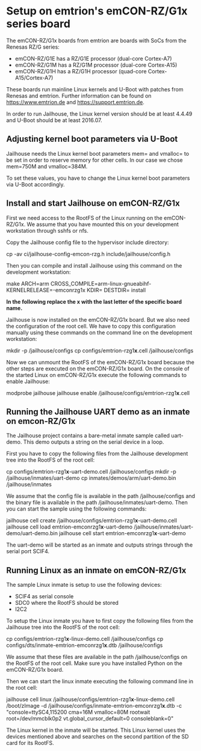 Setup on emtrion's emCON-RZ/G1x series board
============================================

The emCON-RZ/G1x boards from emtrion are boards with SoCs from the Renesas RZ/G series:

- emCON-RZ/G1E has a RZ/G1E processor (dual-core Cortex-A7)
- emCON-RZ/G1M has a RZ/G1M processor (dual-core Cortex-A15)
- emCON-RZ/G1H has a RZ/G1H processor (quad-core Cortex-A15/Cortex-A7)

These boards run mainline Linux kernels and U-Boot with patches from Renesas and emtrion.
Further information can be found on https://www.emtrion.de and https://support.emtrion.de.

In order to run Jailhouse, the Linux kernel version should be at least 4.4.49 and U-Boot
should be at least 2016.07.

Adjusting kernel boot parameters via U-Boot
-------------------------------------------
Jailhouse needs the Linux kernel boot parameters mem= and vmalloc= to be set in order to reserve memory for other cells.
In our case we chose mem=750M and vmalloc=384M.

To set these values, you have to change the Linux kernel boot parameters via U-Boot accordingly.

Install and start Jailhouse on emCON-RZ/G1x
-------------------------------------------
First we need access to the RootFS of the Linux running on the emCON-RZ/G1x. We assume that you
have mounted this on your development workstation through sshfs or nfs.

Copy the Jailhouse config file to the hypervisor include directory:

cp -av ci/jailhouse-config-emcon-rzg.h include/jailhouse/config.h

Then you can compile and install Jailhouse using this command on the development workstation:

make ARCH=arm CROSS_COMPILE=arm-linux-gnueabihf- KERNELRELEASE=<kernel version>-emconrzg1x KDIR=<path to linux kernel source code> DESTDIR=<path to the root of the rootfs> install

**In the following replace the x with the last letter of the specific board name.**

Jailhouse is now installed on the emCON-RZ/G1x board. But we also need the configuration
of the root cell. We have to copy this configuration manually using these commands on the
command line on the development workstation:

mkdir -p /jailhouse/configs
cp configs/emtrion-rzg1**x**.cell /jailhouse/configs

Now we can unmount the RootFS of the emCON-RZ/G1x board because the other steps are executed
on the emCON-RZ/G1x board. On the console of the started Linux on emCON-RZ/G1x execute the
following commands to enable Jailhouse:

modprobe jailhouse
jailhouse enable /jailhouse/configs/emtrion-rzg1**x**.cell

Running the Jailhouse UART demo as an inmate on emcon-RZ/G1x
------------------------------------------------------------
The Jailhouse project contains a bare-metal inmate sample called uart-demo. This demo outputs
a string on the serial device in a loop.

First you have to copy the following files from the Jailhouse development tree into the RootFS
of the root cell:

cp configs/emtrion-rzg1**x**-uart-demo.cell /jailhouse/configs
mkdir -p /jailhouse/inmates/uart-demo
cp inmates/demos/arm/uart-demo.bin /jailhouse/inmates

We assume that the config file is available in the path /jailhouse/configs and the binary file
is available in the path /jailhouse/inmates/uart-demo. Then you can start the sample using
the following commands:

jailhouse cell create /jailhouse/configs/emtrion-rzg1**x**-uart-demo.cell
jailhouse cell load emtrion-emconrzg1**x**-uart-demo /jailhouse/inmates/uart-demo/uart-demo.bin
jailhouse cell start emtrion-emconrzg1**x**-uart-demo

The uart-demo will be started as an inmate and outputs strings through the serial port SCIF4.

Running Linux as an inmate on emCON-RZ/G1x
------------------------------------------
The sample Linux inmate is setup to use the following devices:

- SCIF4 as serial console
- SDC0 where the RootFS should be stored
- I2C2

To setup the Linux inmate you have to first copy the following files from the Jailhouse tree into the RootFS
of the root cell:

cp configs/emtrion-rzg1**x**-linux-demo.cell /jailhouse/configs
cp configs/dts/inmate-emtrion-emconrzg1**x**.dtb /jailhouse/configs

We assume that these files are available in the path /jailhouse/configs on the RootFS of the
root cell. Make sure you have installed Python on the emCON-RZ/G1x board.

Then we can start the linux inmate executing the following command line in the root cell:

jailhouse cell linux /jailhouse/configs/emtrion-rzg1**x**-linux-demo.cell /boot/zImage -d /jailhouse/configs/inmate-emtrion-emconrzg1**x**.dtb -c "console=ttySC4,115200 cma=16M vmalloc=80M rootwait root=/dev/mmcblk0p2 vt.global_cursor_default=0 consoleblank=0"

The Linux kernel in the inmate will be started. This Linux kernel uses the devices mentioned above and
searches on the second partition of the SD card for its RootFS.
